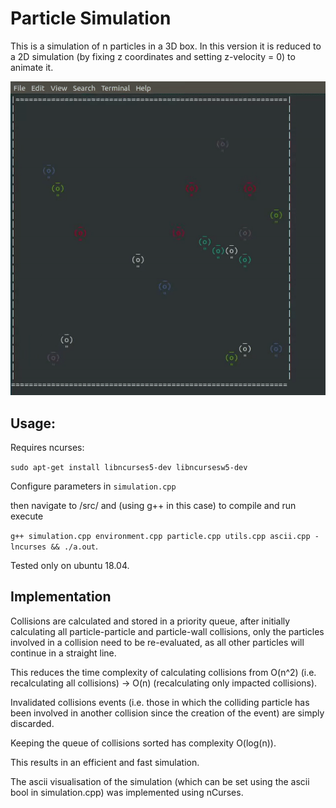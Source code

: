 
# Particle Simulation

This is a simulation of n particles in a 3D box. In this version it is reduced to a 2D simulation (by fixing z coordinates and setting z-velocity = 0) to animate it.

![](particles.gif)

## Usage:

Requires ncurses:

```sudo apt-get install libncurses5-dev libncursesw5-dev```

Configure parameters in ``` simulation.cpp ```

then navigate to /src/ and (using g++ in this case) to compile and run execute

```g++ simulation.cpp environment.cpp particle.cpp utils.cpp ascii.cpp -lncurses && ./a.out```.

Tested only on ubuntu 18.04.

## Implementation

Collisions are calculated and stored in a priority queue,
after initially calculating all particle-particle and particle-wall collisions,
only the particles involved in a collision need to be re-evaluated, as all other particles will continue in a straight line.

This reduces the time complexity of calculating collisions from O(n^2) (i.e. recalculating all collisions) -> O(n) (recalculating only impacted collisions).

Invalidated collisions events (i.e. those in which the colliding particle has
been involved in another collision since the creation of the event) are simply discarded.

Keeping the queue of collisions sorted has complexity O(log(n)).

This results in an efficient and fast simulation.

The ascii visualisation of the simulation (which can be set using the ascii bool in simulation.cpp) was implemented using nCurses.

